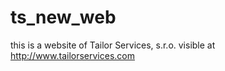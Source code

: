 # ts_new_web

this is a website of Tailor Services, s.r.o. visible at http://www.tailorservices.com

